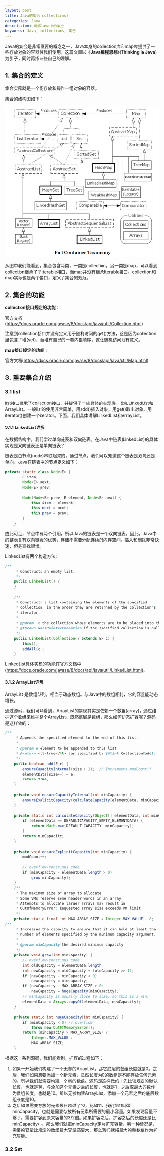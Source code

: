 ```yaml
---
layout: post
title: Java的集合(collections)
categories: Java
description: 讲解Java中的集合
keywords: Java, collections, 集合
---
```


Java的集合是非常重要的概念之一，Java本身的collection库和map库提供了一些存放对象的容器供我们使用。这篇文章以《**Java编程思想**》(**Thinking in Java**)为引子，同时再掺杂些自己的理解。

## 1. 集合的定义

集合实际就是一个能存放和操作一组对象的容器。

集合的结构图如下：

![集合结构图](/images/posts/java/collection_1.PNG)

从图中我们能看到，集合包含两类，一类是collection，另一类是map，可以看到collection继承了了Iterable接口，而map并没有继承Iterable接口。collection和map实际也是两个接口，定义了集合的规范。

## 2. 集合的功能

**collection接口规定的功能**：

官方文档(https://docs.oracle.com/javase/8/docs/api/java/util/Collection.html)

注意到collection接口并没有定义用于随机访问的get()方法，这是因为collection里包含了堆(set)，而堆有自己的一套内部顺序，这让随机访问没有意义。

**map接口规定的功能**：

官方文档(https://docs.oracle.com/javase/8/docs/api/java/util/Map.html)

## 3. 重要集合介绍

### 3.1 list

list接口继承了collection接口，并提供了一些具体的实现类，比如LinkedList和ArrayList。一般list的使用非常简单，用add()插入对象，用get()取出对象，用iterator()创建一个iterator。下面，我们具体讲解LinkedList和ArrayList。

#### 3.1.1 LinkedList详解

在数据结构中，我们学过单向链表和双向链表。在Java中链表(LinkedList)的具体实现是双向链表还是单向链表？

链表是由节点(node)串联起来的，通过节点，我们可以知道这个链表是双向还是单向，Java在链表中的节点定义如下：

```java
private static class Node<E> {
        E item;
        Node<E> next;
        Node<E> prev;

        Node(Node<E> prev, E element, Node<E> next) {
            this.item = element;
            this.next = next;
            this.prev = prev;
        }
    }
```

由此可见，节点中有两个引用，所以Java的链表是一个双向链表。因此，Java中的链表具有双向链表的优势，存储不需要分配连续的内存空间，插入和删除非常快速，但是查找很慢。

LinkedList有两个构造方法:

```java
/**
     * Constructs an empty list.
     */
    public LinkedList() {
    }

    /**
     * Constructs a list containing the elements of the specified
     * collection, in the order they are returned by the collection's
     * iterator.
     *
     * @param  c the collection whose elements are to be placed into this list
     * @throws NullPointerException if the specified collection is null
     */
    public LinkedList(Collection<? extends E> c) {
        this();
        addAll(c);
    }
```

LinkedList具体实现的功能在官方文档中(https://docs.oracle.com/javase/8/docs/api/java/util/LinkedList.html)。

#### 3.1.2 ArrayList详解

ArrayList 是数组队列，相当于动态数组。与Java中的数组相比，它的容量能动态增长。

通过源码，我们可以看到，ArrayList的实现其实是依赖一个数组(array)，通过维护这个数组来维护整个ArrayList。既然底层是数组，那么如何动态扩容呢？源码是这样做的：

```java
/**
     * Appends the specified element to the end of this list.
     *
     * @param e element to be appended to this list
     * @return <tt>true</tt> (as specified by {@link Collection#add})
     */
    public boolean add(E e) {
        ensureCapacityInternal(size + 1);  // Increments modCount!!
        elementData[size++] = e;
        return true;
    }
	
	private void ensureCapacityInternal(int minCapacity) {
        ensureExplicitCapacity(calculateCapacity(elementData, minCapacity));
    }

	private static int calculateCapacity(Object[] elementData, int minCapacity) {
        if (elementData == DEFAULTCAPACITY_EMPTY_ELEMENTDATA) {
            return Math.max(DEFAULT_CAPACITY, minCapacity);
        }
        return minCapacity;
    }

	private void ensureExplicitCapacity(int minCapacity) {
        modCount++;

        // overflow-conscious code
        if (minCapacity - elementData.length > 0)
            grow(minCapacity);
    }
	/**
     * The maximum size of array to allocate.
     * Some VMs reserve some header words in an array.
     * Attempts to allocate larger arrays may result in
     * OutOfMemoryError: Requested array size exceeds VM limit
     */
    private static final int MAX_ARRAY_SIZE = Integer.MAX_VALUE - 8;
/**
     * Increases the capacity to ensure that it can hold at least the
     * number of elements specified by the minimum capacity argument.
     *
     * @param minCapacity the desired minimum capacity
     */
    private void grow(int minCapacity) {
        // overflow-conscious code
        int oldCapacity = elementData.length;
        int newCapacity = oldCapacity + (oldCapacity >> 1);
        if (newCapacity - minCapacity < 0)
            newCapacity = minCapacity;
        if (newCapacity - MAX_ARRAY_SIZE > 0)
            newCapacity = hugeCapacity(minCapacity);
        // minCapacity is usually close to size, so this is a win:
        elementData = Arrays.copyOf(elementData, newCapacity);
    }

    private static int hugeCapacity(int minCapacity) {
        if (minCapacity < 0) // overflow
            throw new OutOfMemoryError();
        return (minCapacity > MAX_ARRAY_SIZE) ?
            Integer.MAX_VALUE :
            MAX_ARRAY_SIZE;
    }
```

根据这一系列源码，我们能看到，扩容的过程如下：

1. 如果一开始我们构建了一个无参的ArrayList，那它底层的数组长度就是0。之后，我们如果想要添加一个新元素，显然长度为0的数组是不能存放任何元素的，所以我们就需要构建一个新的数组。源码是这样做的：先比较规定的默认长度，也就是10，与添加这个元素之后的长度，也就是1，之后取最大的数作为数组长度，也就是10。所以无参构建ArrayList，添加一个元素之后的底层数组长度是10。
2. 之后如果需要存放的元素数目超过了10，比如11，我们把11叫做minCapacity，也就是需要存放所有元素所需要的最小容量。如果发现容量不够了，需要扩容到原来容量的3/2倍。如果扩容之后，扩容之后的长度还是比minCapacity小，那么我们就把minCapacity定为扩充容量。另一种情况是，需要的容量比规定的数组最大容量还要大，那么我们就把最大的整数值作为扩充容量。

### 3.2 Set

